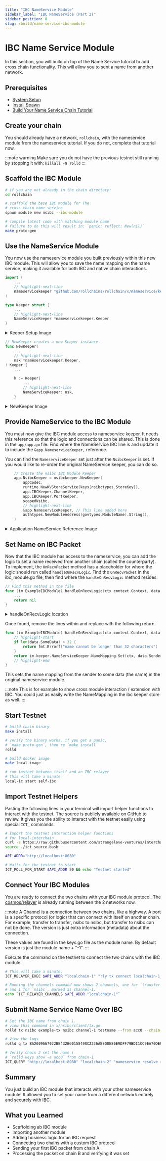 ```yaml
---
title: "IBC NameService Module"
sidebar_label: "IBC NameService (Part 2)"
sidebar_position: 8
slug: /build/name-service-ibc-module
---
```


# IBC Name Service Module

In this section, you will build on top of the Name Service tutorial to add cross chain functionality. This will allow you to sent a name from another network.

## Prerequisites
- [System Setup](../01-setup/01-system-setup.md)
- [Install Spawn](../01-setup/02-install-spawn.md)
- [Build Your Name Service Chain Tutorial](./01-nameservice.md)

## Create your chain

You should already have a network, `rollchain`, with the nameservice module from the nameservice tutorial. If you do not, complete that tutorial now.

:::note warning
Make sure you do not have the previous testnet still running by stopping it with: `killall -9 rolld`
:::

## Scaffold the IBC Module

```bash
# if you are not already in the chain directory:
cd rollchain

# scaffold the base IBC module for The
# cross chain name service
spawn module new nsibc --ibc-module

# compile latest code with matching module name
# failure to do this will result in: `panic: reflect: New(nil)`
make proto-gen
```

## Use the NameService Module

You now use the nameservice module you built previously within this new IBC module. This will allow you to save the name mapping on the name service, making it available for both IBC and native chain interactions.

```go title="x/nsibc/keeper/keeper.go"
import (
	...
	// highlight-next-line
	nameservicekeeper "github.com/rollchains/rollchain/x/nameservice/keeper"
)

type Keeper struct {
	...
	// highlight-next-line
	NameServiceKeeper *nameservicekeeper.Keeper
}
```

<details>
	<summary>Keeper Setup Image</summary>

	![View](https://github.com/user-attachments/assets/4dd3e50d-1528-4ae4-91a2-a27612bf69d7)
</details>


```go title="x/nsibc/keeper/keeper.go"
// NewKeeper creates a new Keeper instance.
func NewKeeper(
	...
	// highlight-next-line
	nsk *nameservicekeeper.Keeper,
) Keeper {
    ...

	k := Keeper{
		...
		// highlight-next-line
		NameServiceKeeper: nsk,
	}
```
<details>
	<summary>NewKeeper Image</summary>

	![View](https://github.com/user-attachments/assets/7639e468-a354-468d-8368-6bedd3c142a7)
</details>

## Provide NameService to the IBC Module

You must now give the IBC module access to nameservice keeper. It needs this reference so that the logic and connections can be shared. This is done in the `app/app.go` file. Find where the NameService IBC line is and update it to include the `&app.NameserviceKeeper,` reference.

You can find the `NameserviceKeeper` set just after the `NsibcKeeper` is set. If you would like to re-order the original NameService keeper, you can do so.

```go title="app/app.go"
	// Create the nsibc IBC Module Keeper
	app.NsibcKeeper = nsibckeeper.NewKeeper(
		appCodec,
		runtime.NewKVStoreService(keys[nsibctypes.StoreKey]),
		app.IBCKeeper.ChannelKeeper,
		app.IBCKeeper.PortKeeper,
		scopedNsibc,
		// highlight-next-line
		&app.NameserviceKeeper, // This line added here
		authtypes.NewModuleAddress(govtypes.ModuleName).String(),
	)
```

<details>
	<summary>Application NameService Reference Image</summary>

	![View](https://github.com/user-attachments/assets/6da58e1d-481b-46ba-bb66-d6c4a96971d0)
</details>



## Set Name on IBC Packet

Now that the IBC module has access to the nameservice, you can add the logic to set a name received from another chain (called the counterparty). To implement, the `OnRecvPacket` method has a placeholder for where the logic should run called `handleOnRecvLogic`. Find the `OnRecvPacket` in the ibc_module.go file, then find where the `handleOnRecvLogic` method resides.

```go title="x/nsibc/ibc_module.go"
// Find this method in the file
func (im ExampleIBCModule) handleOnRecvLogic(ctx context.Context, data types.ExamplePacketData) error {
	...
	return nil
}
```

<details>
	<summary>handleOnRecvLogic location</summary>

	![View](https://github.com/user-attachments/assets/011cb6cb-6664-47b9-a09e-fe1b62862987)
</details>



Once found, remove the lines within and replace with the following return.

```go title="x/nsibc/ibc_module.go"
func (im ExampleIBCModule) handleOnRecvLogic(ctx context.Context, data types.ExamplePacketData) error {
	// highlight-start
	if len(data.SomeData) > 32 {
		return fmt.Errorf("name cannot be longer than 32 characters")
	}
	return im.keeper.NameServiceKeeper.NameMapping.Set(ctx, data.Sender, data.SomeData)
	// highlight-end
}
```

This sets the name mapping from the sender to some data (the name) in the original nameservice module.

:::note
This is for example to show cross module interaction / extension with IBC.
You could just as easily write the NameMapping in the ibc keeper store as well.
:::

## Start Testnet

```bash
# build chain binary
make install

# verify the binary works. if you get a panic,
# `make proto-gen`, then re `make install`
rolld

# build docker image
make local-image

# run testnet between itself and an IBC relayer
# this will take a minute
local-ic start self-ibc
```

## Import Testnet Helpers

Pasting the following lines in your terminal will import helper functions to interact with the testnet.
The source is publicly available on GitHub to review. It gives you the ability to interact with the testnet easily using special `ICT_` commands.

```bash
# Import the testnet interaction helper functions
# for local-interchain
curl -s https://raw.githubusercontent.com/strangelove-ventures/interchaintest/main/local-interchain/bash/source.bash > ict_source.bash
source ./ict_source.bash

API_ADDR="http://localhost:8080"

# Waits for the testnet to start
ICT_POLL_FOR_START $API_ADDR 50 && echo "Testnet started"
```

## Connect Your IBC Modules

You are ready to connect the two chains with your IBC module protocol. The [cosmos/relayer](https://github.com/cosmos/relayer) is already running between the 2 networks now.

:::note
A Channel is a connection between two chains, like a highway. A port is a specific protocol (or logic) that can connect with itself on another chain.
For example; transfer to transfer, nsibc to nsibc, but transfer to nsibc can not be done. The version is just extra information (metadata) about the connection.

These values are found in the keys.go file as the module name. By default version is just the module name + "-1".
:::

Execute the command on the testnet to connect the two chains with the IBC module.

```bash
# This will take a minute.
ICT_RELAYER_EXEC $API_ADDR "localchain-1" "rly tx connect localchain-1_localchain-2 --src-port=nsibc --dst-port=nsibc --order=unordered --version=nsibc-1"

# Running the channels command now shows 2 channels, one for `transfer`
# and 1 for `nsibc`, marked as channel-1.
echo `ICT_RELAYER_CHANNELS $API_ADDR "localchain-1"`
```

## Submit Name Service Name Over IBC
```bash
# Set the IBC name from chain 1.
# view this command in x/nsibc/client/tx.go
rolld tx nsibc example-tx nsibc channel-1 testname --from acc0 --chain-id localchain-1 --yes

# View the logs
rolld q tx 8A2009667022BE432B60158498C2256AEED0E86E9DFF79BD11CC9EA70DEC4A8A

# Verify chain 2 set the name (
# `rolld keys show -a acc0` from chain-1
ICT_QUERY "http://localhost:8080" "localchain-2" "nameservice resolve roll1hj5fveer5cjtn4wd6wstzugjfdxzl0xpg2te87"
```

## Summary

You just build an IBC module that interacts with your other nameservice module! It allowed you to set your name from a different network entirely and securely with IBC.

## What you Learned

* Scaffolding ab IBC module
* Importing another module
* Adding business logic for an IBC request
* Connecting two chains with a custom IBC protocol
* Sending your first IBC packet from chain A
* Processing the packet on chain B and verifying it was set
